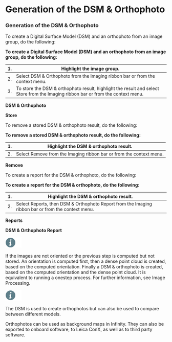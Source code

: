 # Generation of the DSM & Orthophoto

### Generation of the DSM & Orthophoto

To create a Digital Surface Model (DSM) and an orthophoto from an image group, do the following:

**To create a Digital Surface Model (DSM) and an orthophoto from an image group, do the following:**

| 1. | Highlight the image group. |
| --- | --- |
| 2. | Select DSM & Orthophoto from the Imaging ribbon bar or from the context menu. |
| 3. | To store the DSM & orthophoto result, highlight the result and select Store from the Imaging ribbon bar or from the context menu. |

**DSM & Orthophoto**

**Store**

To remove a stored DSM & orthophoto result, do the following:

**To remove a stored DSM & orthophoto result, do the following:**

| 1. | Highlight the DSM & orthophoto result. |
| --- | --- |
| 2. | Select Remove from the Imaging ribbon bar or from the context menu. |

**Remove**

To create a report for the DSM & orthophoto, do the following:

**To create a report for the DSM & orthophoto, do the following:**

| 1. | Highlight the DSM & orthophoto result. |
| --- | --- |
| 2. | Select Reports, then DSM & Orthophoto Report from the Imaging ribbon bar or from the context menu. |

**Reports**

**DSM & Orthophoto Report**

![Image](./data/icons/note.gif)

If the images are not oriented or the previous step is computed but not stored. An orientation is computed first, then a dense point cloud is created, based on the computed orientation. Finally a DSM & orthophoto is created, based on the computed orientation and the dense point cloud. It is equivalent to running a onestep process. For further information, see Image Processing.

![Image](./data/icons/note.gif)

The DSM is used to create orthophotos but can also be used to compare between different models.

Orthophotos can be used as background maps in Infinity. They can also be exported to onboard software, to Leica ConX, as well as to third party software.

